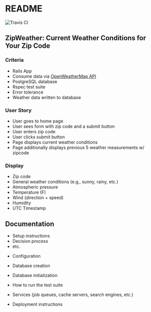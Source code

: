 # README
![Travis CI](https://travis-ci.org/sdossettswift/zip_weather.svg?branch=master)
## ZipWeather: Current Weather Conditions for Your Zip Code
### Criteria
- Rails App
- Consume data via [OpenWeatherMap API](https://openweathermap.org)
- PostgreSQL database
- Rspec test suite
- Error tolerance
- Weather data written to database

### User Story
- User goes to home page
- User sees form with zip code and a submit button
- User enters zip code
- User clicks submit button
- Page displays current weather conditions
- Page additionally displays previous 5 weather measurements w/ zipcode

### Display
- Zip code
- General weather conditions (e.g., sunny, rainy, etc.)
- Atmospheric pressure
- Temperature (F)
- Wind (direction + speed)
- Humidity
- UTC Timestamp

## Documentation
- Setup instructions
- Decision process
- etc.


* Configuration

* Database creation

* Database initialization

* How to run the test suite

* Services (job queues, cache servers, search engines, etc.)

* Deployment instructions
